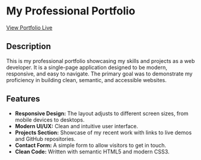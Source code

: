 # My Professional Portfolio

[View Portfolio Live](https://azam-aa.github.io/Portfolio_Azam_Pasha/)

## Description

This is my professional portfolio showcasing my skills and projects as a web developer. It is a single-page application designed to be modern, responsive, and easy to navigate. The primary goal was to demonstrate my proficiency in building clean, semantic, and accessible websites.

## Features

* **Responsive Design:** The layout adjusts to different screen sizes, from mobile devices to desktops.
* **Modern UI/UX:** Clean and intuitive user interface.
* **Projects Section:** Showcase of my recent work with links to live demos and GitHub repositories.
* **Contact Form:** A simple form to allow visitors to get in touch.
* **Clean Code:** Written with semantic HTML5 and modern CSS3.
